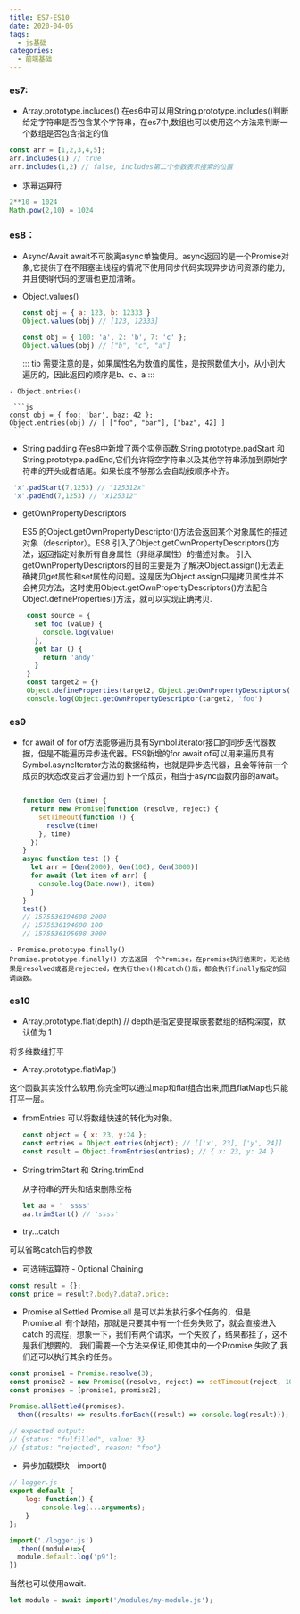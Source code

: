 ```yaml
---
title: ES7-ES10
date: 2020-04-05
tags:
  - js基础
categories:
  - 前端基础
---
```


### es7:

  - Array.prototype.includes()
  在es6中可以用String.prototype.includes()判断给定字符串是否包含某个字符串，在es7中,数组也可以使用这个方法来判断一个数组是否包含指定的值

  ``` js
  const arr = [1,2,3,4,5];
  arr.includes(1) // true
  arr.includes(1,2) // false, includes第二个参数表示搜索的位置
  ```

  - 求幂运算符
  ``` js
  2**10 = 1024 
  Math.pow(2,10) = 1024
  ```

### es8：

   - Async/Await
     await不可脱离async单独使用。async返回的是一个Promise对象,它提供了在不阻塞主线程的情况下使用同步代码实现异步访问资源的能力,并且使得代码的逻辑也更加清晰。
  
   - Object.values()
     
     ``` js
     const obj = { a: 123, b: 12333 }
     Object.values(obj) // [123, 12333]

     const obj = { 100: 'a', 2: 'b', 7: 'c' };
     Object.values(obj) // ["b", "c", "a"]
     ```
     ::: tip
      需要注意的是，如果属性名为数值的属性，是按照数值大小，从小到大遍历的，因此返回的顺序是b、c、a
     :::

    - Object.entries()
    
     ```js
    const obj = { foo: 'bar', baz: 42 };
    Object.entries(obj) // [ ["foo", "bar"], ["baz", 42] ]
     ```

   - String padding
    在es8中新增了两个实例函数,String.prototype.padStart 和 String.prototype.padEnd,它们允许将空字符串以及其他字符串添加到原始字符串的开头或者结尾。如果长度不够那么会自动按顺序补齐。
   
   ```js
    'x'.padStart(7,1253) // "125312x"
    'x'.padEnd(7,1253) // "x125312"
   ```

   - getOwnPropertyDescriptors
     
     ES5 的Object.getOwnPropertyDescriptor()方法会返回某个对象属性的描述对象（descriptor）。ES8 引入了Object.getOwnPropertyDescriptors()方法，返回指定对象所有自身属性（非继承属性）的描述对象。
     引入getOwnPropertyDescriptors的目的主要是为了解决Object.assign()无法正确拷贝get属性和set属性的问题。这是因为Object.assign只是拷贝属性并不会拷贝方法，这时使用Object.getOwnPropertyDescriptors()方法配合Object.defineProperties()方法，就可以实现正确拷贝.

     ``` js
      const source = {
        set foo (value) {
          console.log(value)
        },
        get bar () {
          return 'andy'
        }
      }
      const target2 = {}
      Object.defineProperties(target2, Object.getOwnPropertyDescriptors(source))
      console.log(Object.getOwnPropertyDescriptor(target2, 'foo')
     ```

### es9


   - for await of
    for of方法能够遍历具有Symbol.iterator接口的同步迭代器数据，但是不能遍历异步迭代器。ES9新增的for await of可以用来遍历具有Symbol.asyncIterator方法的数据结构，也就是异步迭代器，且会等待前一个成员的状态改变后才会遍历到下一个成员，相当于async函数内部的await。

  
      ``` js

      function Gen (time) {
        return new Promise(function (resolve, reject) {
          setTimeout(function () {
            resolve(time)
          }, time)
        })
      }
      async function test () {
        let arr = [Gen(2000), Gen(100), Gen(3000)]
        for await (let item of arr) {
          console.log(Date.now(), item)
        }
      }
      test()
      // 1575536194608 2000
      // 1575536194608 100
      // 1575536195608 3000
      ```

    - Promise.prototype.finally()
    Promise.prototype.finally() 方法返回一个Promise，在promise执行结束时，无论结果是resolved或者是rejected，在执行then()和catch()后，都会执行finally指定的回调函数。

  ### es10

  - Array.prototype.flat(depth)  // depth是指定要提取嵌套数组的结构深度，默认值为 1
   
   将多维数组打平

  - Array.prototype.flatMap()
  
   这个函数其实没什么软用,你完全可以通过map和flat组合出来,而且flatMap也只能打平一层。

  - fromEntries
   可以将数组快速的转化为对象。

    ``` js
    const object = { x: 23, y:24 };
    const entries = Object.entries(object); // [['x', 23], ['y', 24]]
    const result = Object.fromEntries(entries); // { x: 23, y: 24 }
    ``` 
  - String.trimStart 和 String.trimEnd
     
    从字符串的开头和结束删除空格

    ```js
    let aa = '  ssss'
    aa.trimStart() // 'ssss'
    ```
  - try…catch  
  
   可以省略catch后的参数

  - 可选链运算符 - Optional Chaining

  ```  js
  const result = {};
  const price = result?.body?.data?.price;
  ```
  - Promise.allSettled
  Promise.all 是可以并发执行多个任务的，但是 Promise.all 有个缺陷，那就是只要其中有一个任务失败了，就会直接进入 catch 的流程，想象一下，我们有两个请求，一个失败了，结果都挂了，这不是我们想要的。
  我们需要一个方法来保证,即使其中的一个Promise 失败了,我们还可以执行其余的任务。

  ``` js
  const promise1 = Promise.resolve(3);
  const promise2 = new Promise((resolve, reject) => setTimeout(reject, 100, 'foo'));
  const promises = [promise1, promise2];

  Promise.allSettled(promises).
    then((results) => results.forEach((result) => console.log(result)));

  // expected output:
  // {status: "fulfilled", value: 3}
  // {status: "rejected", reason: "foo"}
  ```
  
  - 异步加载模块 - import()

  ``` js
  // logger.js
  export default {
      log: function() {
          console.log(...arguments);
      }
  };

  import('./logger.js')
    .then((module)=>{
    module.default.log('p9');
  })
  ```
  当然也可以使用await.

  ```js
  let module = await import('/modules/my-module.js');
  ```